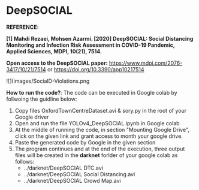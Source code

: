 # DeepSOCIAL
**REFERENCE:**

**[1] Mahdi Rezaei, Mohsen Azarmi. [2020] DeepSOCIAL: Social Distancing Monitoring and Infection Risk Assessment in COVID-19 Pandemic, Applied Sciences, MDPI, 10(21), 7514.** 

**Open access to the DeepSOCIAL paper:**
https://www.mdpi.com/2076-3417/10/21/7514 or https://doi.org/10.3390/app10217514

![](images/SocialD-Violations.png


**How to run the code?**:
The code can be executed in Google colab by follwoing the guidline below:
1. Copy files OxfordTownCentreDataset.avi & sory.py in the root of your Google driver
2. Open and run the file YOLOv4_DeepSOCIAL.ipynb in Google colab
3. At the middle of running the code, in section "Mounting Google Drive", click on the given link and grant access to month your google drive.
4. Paste the generated code by Google in the given section
5. The program continues and at the end of the execution, three output files will be created in the **darknet** forlder of your google colab as follows:
    * ../darknet/DeepSOCIAL DTC.avi
    * ../darknet/DeepSOCIAL Social Distancing.avi
    * ../darknet/DeepSOCIAL Crowd Map.avi
    
